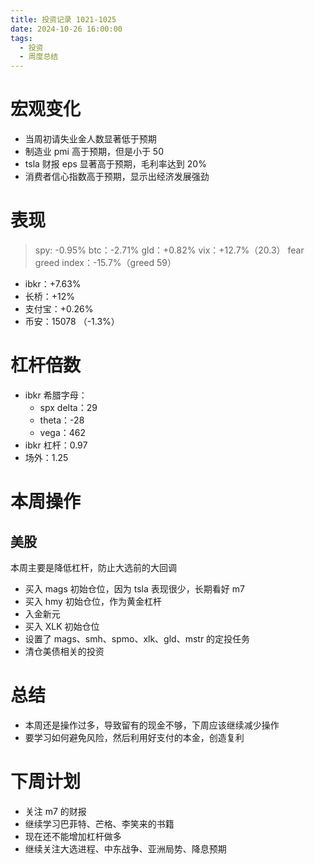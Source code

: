 ```yaml
---
title: 投资记录 1021-1025
date: 2024-10-26 16:00:00
tags:
  - 投资
  - 周度总结
---
```


# 宏观变化

- 当周初请失业金人数显著低于预期
- 制造业 pmi 高于预期，但是小于 50
- tsla 财报 eps 显著高于预期，毛利率达到 20%
- 消费者信心指数高于预期，显示出经济发展强劲

# 表现

> spy: -0.95%
> btc：-2.71%
> gld：+0.82%
> vix：+12.7%（20.3）
> fear greed index：-15.7%（greed 59）

- ibkr：+7.63%
- 长桥：+12%
- 支付宝：+0.26%
- 币安：15078 （-1.3%）

# 杠杆倍数

- ibkr 希腊字母：
  - spx delta：29
  - theta：-28
  - vega：462
- ibkr 杠杆：0.97
- 场外：1.25

# 本周操作

## 美股

本周主要是降低杠杆，防止大选前的大回调

- 买入 mags 初始仓位，因为 tsla 表现很少，长期看好 m7
- 买入 hmy 初始仓位，作为黄金杠杆
- 入金新元
- 买入 XLK 初始仓位
- 设置了 mags、smh、spmo、xlk、gld、mstr 的定投任务
- 清仓美债相关的投资

# 总结

- 本周还是操作过多，导致留有的现金不够，下周应该继续减少操作
- 要学习如何避免风险，然后利用好支付的本金，创造复利

# 下周计划

- 关注 m7 的财报
- 继续学习巴菲特、芒格、李笑来的书籍
- 现在还不能增加杠杆做多
- 继续关注大选进程、中东战争、亚洲局势、降息预期
